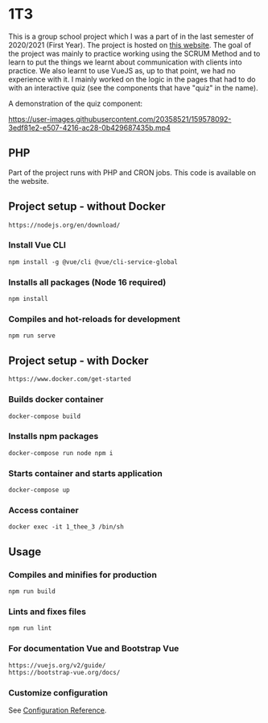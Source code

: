# 1T3
This is a group school project which I was a part of in the last semester of 2020/2021 (First Year). The project is hosted on [this website](https://1t3.nl/). The goal of the project was mainly to practice working using the SCRUM Method and to learn to put the things we learnt about communication with clients into practice. We also learnt to use VueJS as, up to that point, we had no experience with it. I mainly worked on the logic in the pages that had to do with an interactive quiz (see the components that have "quiz" in the name).

A demonstration of the quiz component:

https://user-images.githubusercontent.com/20358521/159578092-3edf81e2-e507-4216-ac28-0b429687435b.mp4


## PHP
Part of the project runs with PHP and CRON jobs. This code is available on the website.


## Project setup - without Docker
```
https://nodejs.org/en/download/
```

### Install Vue CLI
```
npm install -g @vue/cli @vue/cli-service-global
```

### Installs all packages (Node 16 required)
```
npm install
```

### Compiles and hot-reloads for development
```
npm run serve
```


## Project setup - with Docker
```
https://www.docker.com/get-started
```

### Builds docker container
```
docker-compose build
```

### Installs npm packages
```
docker-compose run node npm i
```

### Starts container and starts application
```
docker-compose up
```

### Access container
```
docker exec -it 1_thee_3 /bin/sh
```

## Usage

### Compiles and minifies for production
```
npm run build
```

### Lints and fixes files
```
npm run lint
```

### For documentation Vue and Bootstrap Vue
```
https://vuejs.org/v2/guide/
https://bootstrap-vue.org/docs/
```

### Customize configuration
See [Configuration Reference](https://cli.vuejs.org/config/).
